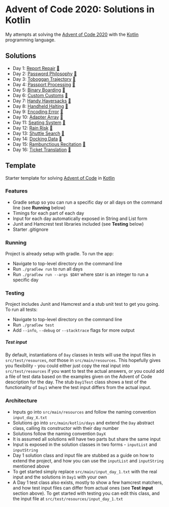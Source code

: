 # Advent of Code 2020: Solutions in Kotlin

My attempts at solving the [Advent of Code 2020](https://adventofcode.com/2020) with
the [Kotlin](https://kotlinlang.org/)
programming language.

## Solutions

- Day
  1: [Report Repair](https://adventofcode.com/2020/day/1) [🙌](https://github.com/andilau/advent-of-code-2020/blob/main/src/main/kotlin/days/Day1.kt)
- Day
  2: [Password Philosophy](https://adventofcode.com/2020/day/2) [🙌](https://github.com/andilau/advent-of-code-2020/blob/main/src/main/kotlin/days/Day2.kt)
- Day
  3: [Toboggan Trajectory](https://adventofcode.com/2020/day/3) [🙌](https://github.com/andilau/advent-of-code-2020/blob/main/src/main/kotlin/days/Day3.kt)
- Day
  4: [Passport Processing](https://adventofcode.com/2020/day/4) [🙌](https://github.com/andilau/advent-of-code-2020/blob/main/src/main/kotlin/days/Day4.kt)
- Day
  5: [Binary Boarding](https://adventofcode.com/2020/day/5) [🙌](https://github.com/andilau/advent-of-code-2020/blob/main/src/main/kotlin/days/Day5.kt)
- Day
  6: [Custom Customs](https://adventofcode.com/2020/day/6) [🙌](https://github.com/andilau/advent-of-code-2020/blob/main/src/main/kotlin/days/Day6.kt)
- Day
  7: [Handy Haversacks](https://adventofcode.com/2020/day/7) [🙌](https://github.com/andilau/advent-of-code-2020/blob/main/src/main/kotlin/days/Day7.kt)
- Day
  8: [Handheld Halting](https://adventofcode.com/2020/day/8)  [🤩](https://github.com/andilau/advent-of-code-2020/blob/main/src/main/kotlin/days/Day8.kt)
- Day
  9: [Encoding Error](https://adventofcode.com/2020/day/9) [🤩](https://github.com/andilau/advent-of-code-2020/blob/main/src/main/kotlin/days/Day9.kt)
- Day
  10: [Adapter Array](https://adventofcode.com/2020/day/10) [🤩](https://github.com/andilau/advent-of-code-2020/blob/main/src/main/kotlin/days/Day10.kt)
- Day
  11: [Seating System](https://adventofcode.com/2020/day/11) [🤩](https://github.com/andilau/advent-of-code-2020/blob/main/src/main/kotlin/days/Day11.kt)
- Day
  12: [Rain Risk](https://adventofcode.com/2020/day/12) [🙌](https://github.com/andilau/advent-of-code-2020/blob/main/src/main/kotlin/days/Day12.kt)
- Day
  13: [Shuttle Search](https://adventofcode.com/2020/day/13) [🤩](https://github.com/andilau/advent-of-code-2020/blob/main/src/main/kotlin/days/Day13.kt)
- Day
  14: [Docking Data](https://adventofcode.com/2020/day/14) [🤩](https://github.com/andilau/advent-of-code-2020/blob/main/src/main/kotlin/days/Day14.kt)
- Day
  15: [Rambunctious Recitation](https://adventofcode.com/2020/day/15) [🙌](https://github.com/andilau/advent-of-code-2020/blob/main/src/main/kotlin/days/Day15.kt)
- Day
  16: [Ticket Translation](https://adventofcode.com/2020/day/16) [🤩](https://github.com/andilau/advent-of-code-2020/blob/main/src/main/kotlin/days/Day16.kt)

## Template

Starter template for solving [Advent of Code](https://adventofcode.com) in [Kotlin](https://kotlinlang.org/)

### Features

* Gradle setup so you can run a specific day or all days on the command line (see **Running** below)
* Timings for each part of each day
* Input for each day automatically exposed in String and List form
* Junit and Hamcrest test libraries included (see **Testing** below)
* Starter .gitignore

### Running

Project is already setup with gradle. To run the app:

* Navigate to top-level directory on the command line
* Run `./gradlew run` to run all days
* Run `./gradlew run --args $DAY` where `$DAY` is an integer to run a specific day

### Testing

Project includes Junit and Hamcrest and a stub unit test to get you going. To run all tests:

* Navigate to top-level directory on the command line
* Run `./gradlew test`
* Add `--info`, `--debug` or `--stacktrace` flags for more output

##### Test input

By default, instantiations of `Day` classes in tests will use the input files in `src/test/resources`, _not_ those in `src/main/resources`.
This hopefully gives you flexibility - you could either just copy the real input into `src/test/resources` if you want to test
the actual answers, or you could add a file of test data based on the examples given on the Advent of Code description for the day.
The stub `Day1Test` class shows a test of the functionality of `Day1` where the test input differs from the actual input.

### Architecture

* Inputs go into `src/main/resources` and follow the naming convention `input_day_X.txt`
* Solutions go into `src/main/kotlin/days` and extend the `Day` abstract class, calling its constructor with their day number 
* Solutions follow the naming convention `DayX`
* It is assumed all solutions will have two parts but share the same input
* Input is exposed in the solution classes in two forms - `inputList` and `inputString`
* Day 1 solution class and input file are stubbed as a guide on how to extend the project,
and how you can use the `inputList` and `inputString` mentioned above
* To get started simply replace `src/main/input_day_1.txt` with the real input and the solutions in `Day1` with your own
* A Day 1 test class also exists, mostly to show a few hamcrest matchers, and how test input files can differ from actual ones (see **Test input** section above).
To get started with testing you can edit this class, and the input file at `src/test/resources/input_day_1.txt`
